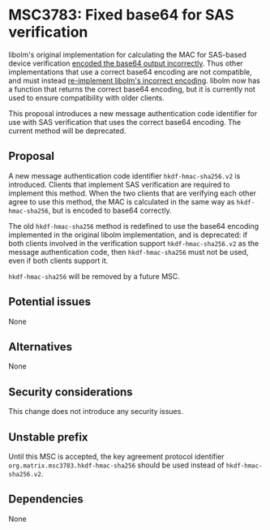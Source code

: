 # MSC3783: Fixed base64 for SAS verification

libolm's original implementation for calculating the MAC for SAS-based device
verification [encoded the base64 output
incorrectly](https://gitlab.matrix.org/matrix-org/olm/-/merge_requests/16).
Thus other implementations that use a correct base64 encoding are not
compatible, and must instead [re-implement libolm's incorrect
encoding](https://matrix-org.github.io/vodozemac/vodozemac/sas/struct.EstablishedSas.html#method.calculate_mac_invalid_base64).
libolm now has a function that returns the correct base64 encoding, but it is
currently not used to ensure compatibility with older clients.

This proposal introduces a new message authentication code identifier for use
with SAS verification that uses the correct base64 encoding.  The current
method will be deprecated.

## Proposal

A new message authentication code identifier `hkdf-hmac-sha256.v2` is
introduced.  Clients that implement SAS verification are required to implement
this method.  When the two clients that are verifying each other agree to use
this method, the MAC is calculated in the same way as `hkdf-hmac-sha256`, but
is encoded to base64 correctly.

The old `hkdf-hmac-sha256` method is redefined to use the base64 encoding
implemented in the original libolm implementation, and is deprecated: if both
clients involved in the verification support `hkdf-hmac-sha256.v2` as the
message authentication code, then `hkdf-hmac-sha256` must not be used, even if
both clients support it.

`hkdf-hmac-sha256` will be removed by a future MSC.

## Potential issues

None

## Alternatives

None

## Security considerations

This change does not introduce any security issues.

## Unstable prefix

Until this MSC is accepted, the key agreement protocol identifier
`org.matrix.msc3783.hkdf-hmac-sha256` should be used instead of
`hkdf-hmac-sha256.v2`.

## Dependencies

None
